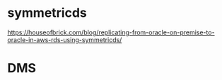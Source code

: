 # symmetricds

https://houseofbrick.com/blog/replicating-from-oracle-on-premise-to-oracle-in-aws-rds-using-symmetricds/

# DMS

